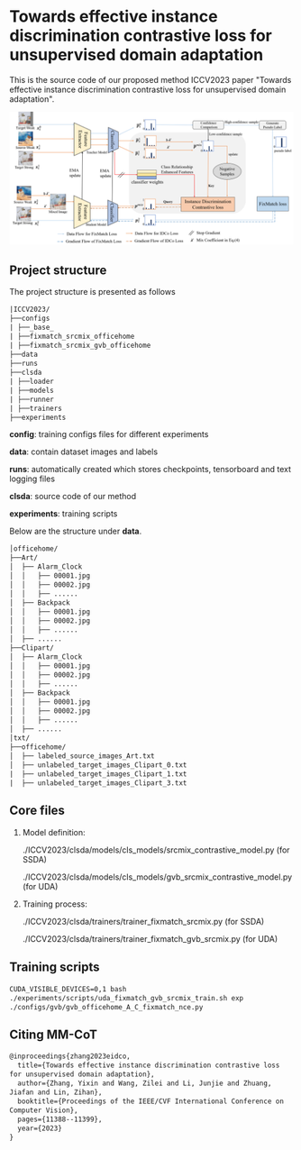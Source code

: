 # Towards effective instance discrimination contrastive loss for unsupervised domain adaptation
This is the source code of our proposed method ICCV2023 paper "Towards effective instance discrimination contrastive loss for unsupervised domain adaptation".



![Our framework](figures\framework.png)



## Project structure

The project structure is presented as follows

```
|ICCV2023/
├──configs
| ├──_base_
| ├──fixmatch_srcmix_officehome
| ├──fixmatch_srcmix_gvb_officehome
├──data
├──runs
├──clsda
| ├──loader
| ├──models
| ├──runner
| ├──trainers
├──experiments
```

**config**: training configs files for different experiments

**data**: contain dataset images and labels

**runs**: automatically created which stores checkpoints, tensorboard and text logging files

**clsda**: source code of our method

**experiments**: training scripts

Below are the structure under **data**.

```
│officehome/
├──Art/
│  ├── Alarm_Clock
│  │   ├── 00001.jpg
│  │   ├── 00002.jpg
│  │   ├── ......
│  ├── Backpack
│  │   ├── 00001.jpg
│  │   ├── 00002.jpg
│  │   ├── ......
│  ├── ......
├──Clipart/
│  ├── Alarm_Clock
│  │   ├── 00001.jpg
│  │   ├── 00002.jpg
│  │   ├── ......
│  ├── Backpack
│  │   ├── 00001.jpg
│  │   ├── 00002.jpg
│  │   ├── ......
│  ├── ......
│txt/
├──officehome/
│  ├── labeled_source_images_Art.txt
│  ├── unlabeled_target_images_Clipart_0.txt
|  ├── unlabeled_target_images_Clipart_1.txt
|  ├── unlabeled_target_images_Clipart_3.txt
```

## Core files

1. Model definition:  

   ./ICCV2023/clsda/models/cls_models/srcmix_contrastive_model.py (for SSDA)

   ./ICCV2023/clsda/models/cls_models/gvb_srcmix_contrastive_model.py (for UDA)

2. Training process: 

   ./ICCV2023/clsda/trainers/trainer_fixmatch_srcmix.py (for SSDA)

   ./ICCV2023/clsda/trainers/trainer_fixmatch_gvb_srcmix.py (for UDA)

## Training scripts

```
CUDA_VISIBLE_DEVICES=0,1 bash ./experiments/scripts/uda_fixmatch_gvb_srcmix_train.sh exp ./configs/gvb/gvb_officehome_A_C_fixmatch_nce.py
```



## Citing MM-CoT

```
@inproceedings{zhang2023eidco,
  title={Towards effective instance discrimination contrastive loss for unsupervised domain adaptation},
  author={Zhang, Yixin and Wang, Zilei and Li, Junjie and Zhuang, Jiafan and Lin, Zihan},
  booktitle={Proceedings of the IEEE/CVF International Conference on Computer Vision},
  pages={11388--11399},
  year={2023}
}
```

